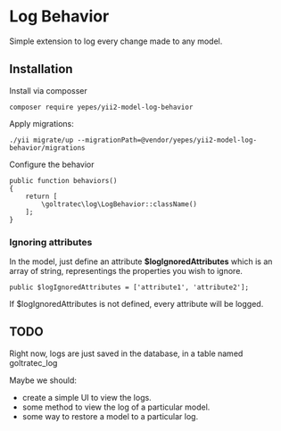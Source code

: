 # Log Behavior

Simple extension to log every change made to any model. 

## Installation

Install via composser
```
composer require yepes/yii2-model-log-behavior
``` 
Apply migrations:
 
 ```
./yii migrate/up --migrationPath=@vendor/yepes/yii2-model-log-behavior/migrations
```

Configure the behavior
```
public function behaviors()
{
    return [
        \goltratec\log\LogBehavior::className()
    ];
}
```

### Ignoring attributes

In the model, just define an attribute **$logIgnoredAttributes** which is an array of string, representings the properties you wish to ignore.

```
public $logIgnoredAttributes = ['attribute1', 'attribute2'];
```

If $logIgnoredAttributes is not defined, every attribute will be logged.


## TODO

Right now, logs are just saved in the database, in a table named goltratec_log

Maybe we should:
- create a simple UI to view the logs.
- some method to view the log of a particular model.
- some way to restore a model to a particular log.
